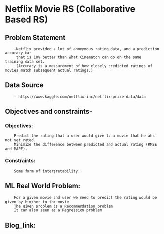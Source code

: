 # Netflix Movie RS (Collaborative Based RS)

## Problem Statement
		-Netflix provided a lot of anonymous rating data, and a prediction accuracy bar 
		 that is 10% better than what Cinematch can do on the same training data set. 
		 (Accuracy is a measurement of how closely predicted ratings of movies match subsequent actual ratings.)
## Data Source
		- https://www.kaggle.com/netflix-inc/netflix-prize-data/data

## Objectives and constraints-

### Objectives:
		Predict the rating that a user would give to a movie that he ahs not yet rated.
		Minimize the difference between predicted and actual rating (RMSE and MAPE).
	
### Constraints:
		Some form of interpretability.

## ML Real World Problem:
		For a given movie and user we need to predict the rating would be given by him/her to the movie. 
		The given problem is a Recommendation problem 
		It can also seen as a Regression problem 
    
## Blog_link:
